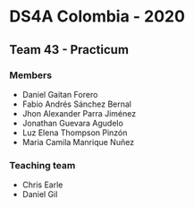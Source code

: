 # DS4A Colombia - 2020
## Team 43 - Practicum

### Members

- Daniel Gaitan Forero
- Fabio Andrés Sánchez Bernal
- Jhon Alexander Parra Jiménez
- Jonathan Guevara Agudelo
- Luz Elena Thompson Pinzón
- Maria Camila Manrique Nuñez

### Teaching team

- Chris Earle
- Daniel Gil
